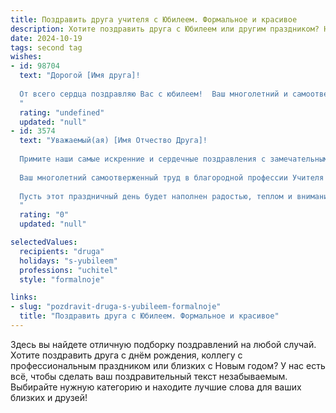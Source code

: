 ```yaml
---
title: Поздравить друга учителя с Юбилеем. Формальное и красивое
description: Хотите поздравить друга с Юбилеем или другим праздником? Наш ИИ создаст незабываемое поздравление, а вы обязательно выделитесь среди других.  
date: 2024-10-19
tags: second tag
wishes:
- id: 98704
  text: "Дорогой [Имя друга]!
  
  От всего сердца поздравляю Вас с юбилеем!  Ваш многолетний и самоотверженный труд учителя – это бесценный вклад в будущее нашей страны, пример для подражания и источник вдохновения для многих поколений.  Желаю Вам крепкого здоровья, неиссякаемой энергии,  радости от общения с учениками,  успехов во всех начинаниях и долгих лет жизни, наполненных счастьем и благополучием.  С глубоким уважением и признательностью.
  "
  rating: "undefined"
  updated: "null"
- id: 3574
  text: "Уважаемый(ая) [Имя Отчество Друга]!
  
  Примите наши самые искренние и сердечные поздравления с замечательным Юбилеем!
  
  Ваш многолетний самоотверженный труд в благородной профессии Учителя достоин глубочайшего уважения и восхищения. Вы –  настоящий наставник, открывающий перед молодыми умами двери в мир знаний, развивающий таланты и формирующий личность.
  
  Пусть этот праздничный день будет наполнен радостью, теплом и вниманием близких. Желаем Вам крепкого здоровья, неиссякаемой энергии, творческих успехов и благодарных учеников!
  "
  rating: "0"
  updated: "null"

selectedValues:
  recipients: "druga"
  holidays: "s-yubileem"
  professions: "uchitel"
  style: "formalnoje"

links:
- slug: "pozdravit-druga-s-yubileem-formalnoje"
  title: "Поздравить друга с Юбилеем. Формальное и красивое"
---
```


Здесь вы найдете отличную подборку поздравлений на любой случай. 
Хотите поздравить друга с днём рождения, коллегу с профессиональным праздником или близких с Новым годом? У нас есть всё, чтобы сделать ваш поздравительный текст незабываемым. Выбирайте нужную категорию и находите лучшие слова для ваших близких и друзей!
